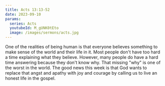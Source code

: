 ```yaml
---
title: Acts 13:13-52
date: 2023-09-10
params:
  series: Acts
  youtubeId: M_gUNK0tEto
  image: /images/sermons/acts.jpg
---
```

One of the realities of being human is that everyone believes something to make sense of the world and their life in it. Most people don't have too hard a time explaining what they believe. However, many people do have a hard time answering because they don't know why. That missing "why" is one of the worst in the world. The good news this week is that God wants to replace that angst and apathy with joy and courage by calling us to live an honest life in the gospel.
